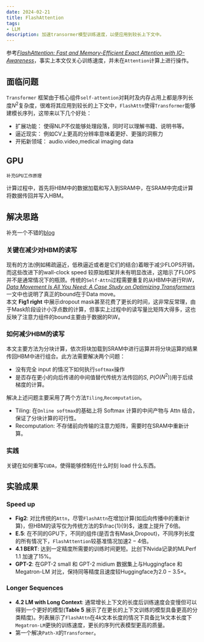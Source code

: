 ```yaml
---
date: 2024-02-21
title: FlashAttention
tags:
- LLM
description: 加速transormer模型训练速度，以便应用到较长上下文中。
---
```

参考[*FlashAttention: Fast and Memory-Efficient Exact Attention with IO-Awareness*](https://arxiv.org/abs/2205.14135)，事实上本文仅关心训练速度，并未在`Attention`计算上进行操作。
## 面临问题
`Transformer` 框架由于核心组件`self-attention`对耗时及内存占用上都是序列长度$N^2$复杂度，很难将其应用到较长的上下文中，`FlashAttn`使得`Transformer`能够建模长序列，这带来以下几个好处：
- 扩展功能： 使得NLP不仅能够处理段落，同时可以理解书籍、说明书等。
- 逼近现实： 例如CV上更高的分辨率意味着更好、更强的洞察力
- 开拓新领域： audio.video,medical imaging data
## GPU
    补充GPU工作原理
计算过程中，首先将HBM中的数据加载和写入到SRAM中，在SRAM中完成计算将数据传回并写入HBM。
## 解决思路
补充一个不错的[blog](https://www.zhihu.com/question/611236756)
### 关键在减少对HBM的读写
现有的方法(例如稀疏逼近，低秩逼近或者是它们的结合)着眼于减少FLOPS开销，而这些改进下的wall-clock speed 较原始框架并未有明显改进，这暗示了FLOPS并不是通常情况下的瓶颈。传统的`Self-Attn`过程需要重复的从HBM中进行R\W，[*Data Movement Is All You Need: A Case Study on Optimizing Transformers*](https://arxiv.org/abs/2007.00072)一文中也说明了真正的bound在于Data move。    
本文 **Fig1 right** 中展示dropout mask甚至花费了更长的时间，这非常反常理，由于Mask阶段设计小浮点数的计算，但事实上过程中的读写量比矩阵大得多，这也反映了注意力组件的bound主要由于数据的R\W。    
### 如何减少HBM的读写
本文主要方法为分块计算，依次将块加载到SRAM中进行运算并将分块运算的结果传回HBM中进行组合。此方法需要解决两个问题：
- 没有完全 input 的情况下如何执行`softmax`操作
- 是否存在更小的向后传递的中间值替代传统方法传回的$S$, $P$($O(N^2)$)用于后续梯度的计算。

解决上述问题主要采用了两个方法`Tiling`,`Recomputation`。    
- Tiling: 在`Online softmax`的基础上将 Softmax 计算的中间产物与 Attn 结合，保证了分块计算的可行性。
- Recomputation: 不存储前向传输的注意力矩阵，需要时在SRAM中重新计算。
### 实践
关键在如何重写`CUDA`，使得能够控制在什么时刻 load 什么东西。
## 实验成果
### Speed up
- **Fig2**: 对比传统的`Attn`，尽管`FlashAttn`在增加计算(如后向传播中的重新计算)，但HBM的读写仅为传统方法的$\frac{1}{9}$，速度上提升了6倍。
- **E.5**: 在不同的GPU下，不同的组件(是否含有Mask,Dropout)，不同序列长度的所有情况下，`FlashAttention`较基准情况加速$2-4$倍。
- **4.1 BERT**: 达到一定精度所需要的训练时间更短。比创下Nvida记录的MLPerf 1.1 加速了15%。
- **GPT-2**: 在GPT-2 small 和 GPT-2 midium 数据集上与Huggingface 和 Megatron-LM 对比，保持同等精度且速度较Huggingface为$2.0 - 3.5 \times$。
### Longer Sequences
- **4.2 LM with Long Context**: 通常增长上下文的长度后训练速度会变慢但可以得到一个更好的模型(**Table 5** 展示了在更长的上下文训练的模型具备更高的分类精度)。列表展示了`FlashAttn`在$4k$文本长度的情况下具备比$1k$文本长度下`Megatron-LM`更快的训练速度，更长的序列代表模型更高的质量。
- 第一个解决`Path-X`的`Transformer`。

 
